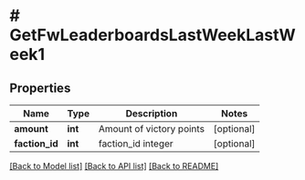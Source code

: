 # # GetFwLeaderboardsLastWeekLastWeek1

## Properties

Name | Type | Description | Notes
------------ | ------------- | ------------- | -------------
**amount** | **int** | Amount of victory points | [optional] 
**faction_id** | **int** | faction_id integer | [optional] 

[[Back to Model list]](../../README.md#documentation-for-models) [[Back to API list]](../../README.md#documentation-for-api-endpoints) [[Back to README]](../../README.md)


